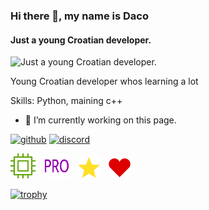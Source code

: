 ### Hi there 👋, my name is Daco
#### Just a young Croatian developer.
![Just a young Croatian developer.](https://arturssmirnovs.github.io/github-profile-readme-generator/images/banner.png)

Young Croatian developer whos learning a lot

Skills: Python, maining c++

- 🔭 I’m currently working on this page. 


[<img src='https://cdn.jsdelivr.net/npm/simple-icons@3.0.1/icons/github.svg' alt='github' height='40'>](https://github.com/dbfifi)  [<img src='https://cdn.jsdelivr.net/npm/simple-icons@3.0.1/icons/discord.svg' alt='discord' height='40'>](dbsausage)  

<a href='https://docs.github.com/en/developers'><img src='https://raw.githubusercontent.com/acervenky/animated-github-badges/master/assets/devbadge.gif' width='40' height='40'></a> <a href='https://github.com/pricing'><img src='https://raw.githubusercontent.com/acervenky/animated-github-badges/master/assets/pro.gif' width='40' height='40'></a> <a href='https://stars.github.com/'><img src='https://raw.githubusercontent.com/acervenky/animated-github-badges/master/assets/starbadge.gif' width='35' height='35'></a> <a href='https://docs.github.com/en/github/supporting-the-open-source-community-with-github-sponsors'><img src='https://raw.githubusercontent.com/acervenky/animated-github-badges/master/assets/sponsorbadge.gif' width='35' height='35'></a> 

[![trophy](https://github-profile-trophy.vercel.app/?username=dbfifi)](https://github.com/ryo-ma/github-profile-trophy)

